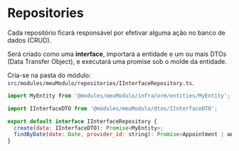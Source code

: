 # Repositories

Cada repositório ficará responsável por efetivar alguma ação no banco de dados (CRUD).

Será criado como uma **interface**, importará a entidade e um ou mais DTOs (Data Transfer Object), e executará uma promise sob o molde da entidade.

Cria-se na pasta do módulo: `src/modules/meuModulo/repositories/IInterfaceRepository.ts`.

```js
import MyEntity from '@modules/meuModulo/infra/orm/entities/MyEntity';

import IInterfaceDTO from '@modules/meuModulo/dtos/IInterfaceDTO';

export default interface IInterfaceRepository {
  create(data: IInterfaceDTO): Promise<MyEntity>;
  findByDate(date: Date, provider_id: string): Promise<Appointment | undefined>;
}

```
